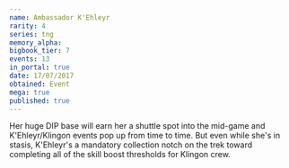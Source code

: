 ```yaml
---
name: Ambassador K'Ehleyr
rarity: 4
series: tng
memory_alpha:
bigbook_tier: 7
events: 13
in_portal: true
date: 17/07/2017
obtained: Event
mega: true
published: true
---
```


Her huge DIP base will earn her a shuttle spot into the mid-game and K'Ehleyr/Klingon events pop up from time to time. But even while she's in stasis, K'Ehleyr's a mandatory collection notch on the trek toward completing all of the skill boost thresholds for Klingon crew.
